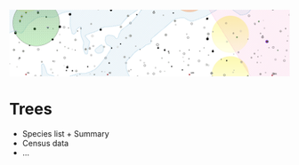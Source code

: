 ![ortophoto](https://github.com/VUKOZ-OEL/bluecat-data-pool/blob/main/docs/assets/images/mapa.png?raw=true) 
# Trees


- Species list + Summary
- Census data
- ...


